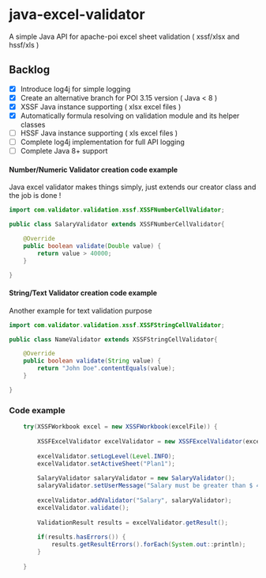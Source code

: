 # java-excel-validator
A simple Java API for apache-poi excel sheet validation ( xssf/xlsx and hssf/xls )

## Backlog

- [x] Introduce log4j for simple logging
- [x] Create an alternative branch for POI 3.15 version ( Java < 8 )
- [x] XSSF Java instance supporting ( xlsx excel files )
- [x] Automatically formula resolving on validation module and its helper classes 
- [ ] HSSF Java instance supporting ( xls excel files )
- [ ] Complete log4j implementation for full API logging
- [ ] Complete Java 8+ support

#### Number/Numeric Validator creation code example

Java excel validator makes things simply, just extends our creator class and the job is done !

```java
import com.validator.validation.xssf.XSSFNumberCellValidator;

public class SalaryValidator extends XSSFNumberCellValidator{

	@Override
	public boolean validate(Double value) {
		return value > 40000;
	}

}
```

#### String/Text Validator creation code example

Another example for text validation purpose

```java
import com.validator.validation.xssf.XSSFStringCellValidator;

public class NameValidator extends XSSFStringCellValidator{

	@Override
	public boolean validate(String value) {
		return "John Doe".contentEquals(value);
	}

}
```



### Code example
```java
	try(XSSFWorkbook excel = new XSSFWorkbook(excelFile)) {
	
		XSSFExcelValidator excelValidator = new XSSFExcelValidator(excel);
		
		excelValidator.setLogLevel(Level.INFO);
		excelValidator.setActiveSheet("Plan1");
		
		SalaryValidator salaryValidator = new SalaryValidator();
		salaryValidator.setUserMessage("Salary must be greater than $ 40.000");
		
		excelValidator.addValidator("Salary", salaryValidator);
		excelValidator.validate();
		
		ValidationResult results = excelValidator.getResult();
		
		if(results.hasErrors()) {
			results.getResultErrors().forEach(System.out::println);
		}
	
	}
```